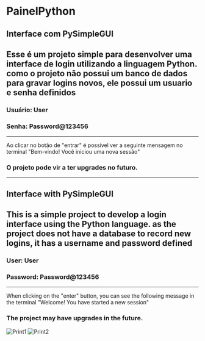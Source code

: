 # PainelPython

## Interface com PySimpleGUI

Esse é um projeto simple para desenvolver uma interface de login utilizando a linguagem Python.
como o projeto não possui um banco de dados para gravar logins novos, ele possui um usuario e senha definidos
----------------------------
### Usuário: User          
### Senha: Password@123456 
----------------------------

Ao clicar no botão de "entrar" é possível ver a seguinte mensagem no terminal "Bem-vindo! Você iniciou uma nova sessão"


### O projeto pode vir a ter upgrades no futuro.

________________________________________________________________________________________________________
## Interface with PySimpleGUI

This is a simple project to develop a login interface using the Python language.
as the project does not have a database to record new logins, it has a username and password defined
------------------------------
### User: User
### Password: Password@123456
------------------------------

When clicking on the "enter" button, you can see the following message in the terminal "Welcome! You have started a new session"


### The project may have upgrades in the future.
![Print1](https://user-images.githubusercontent.com/49729387/197920002-337b98ae-b409-4f07-8eaf-57d82419d5e8.png)
![Print2](https://user-images.githubusercontent.com/49729387/197920015-b9e4753a-5d24-4c78-a44d-575d370f6232.png)


